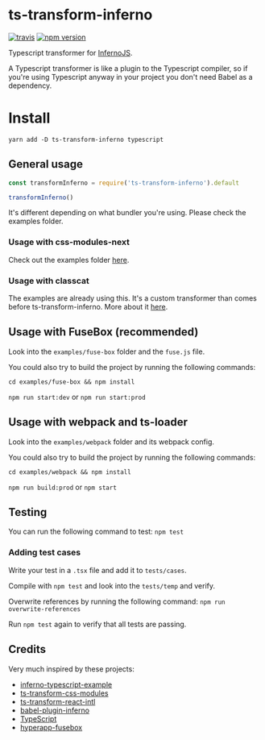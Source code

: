 # ts-transform-inferno

[![travis](https://travis-ci.org/deamme/ts-transform-inferno.svg?branch=master)](https://travis-ci.org/deamme/ts-transform-inferno)
[![npm version](https://badge.fury.io/js/ts-transform-inferno.svg)](https://badge.fury.io/js/ts-transform-inferno)

Typescript transformer for [InfernoJS](https://github.com/infernojs/inferno).

A Typescript transformer is like a plugin to the Typescript compiler, so if you're using Typescript anyway in your project you don't need Babel as a dependency.

# Install

`yarn add -D ts-transform-inferno typescript`

## General usage

```javascript
const transformInferno = require('ts-transform-inferno').default

transformInferno()
```

It's different depending on what bundler you're using. Please check the examples folder.

### Usage with css-modules-next

Check out the examples folder [here](https://github.com/deamme/ts-transform-css-modules-next).

### Usage with classcat

The examples are already using this. It's a custom transformer than comes before ts-transform-inferno. More about it [here](https://github.com/deamme/ts-transform-classcat).

## Usage with FuseBox (recommended)

Look into the `examples/fuse-box` folder and the `fuse.js` file.

You could also try to build the project by running the following commands:

`cd examples/fuse-box && npm install`

`npm run start:dev` or `npm run start:prod`

## Usage with webpack and ts-loader

Look into the `examples/webpack` folder and its webpack config.

You could also try to build the project by running the following commands:

`cd examples/webpack && npm install`

`npm run build:prod` or `npm start`

## Testing

You can run the following command to test: `npm test`

### Adding test cases

Write your test in a `.tsx` file and add it to `tests/cases`.

Compile with `npm test` and look into the `tests/temp` and verify.

Overwrite references by running the following command: `npm run overwrite-references`

Run `npm test` again to verify that all tests are passing.

## Credits

Very much inspired by these projects:

- [inferno-typescript-example](https://github.com/infernojs/inferno-typescript-example)
- [ts-transform-css-modules](https://github.com/longlho/ts-transform-css-modules)
- [ts-transform-react-intl](https://github.com/longlho/ts-transform-react-intl)
- [babel-plugin-inferno](https://github.com/infernojs/babel-plugin-inferno)
- [TypeScript](https://github.com/Microsoft/TypeScript)
- [hyperapp-fusebox](https://github.com/osdevisnot/hyperapp-fusebox)
